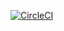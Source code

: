 [![CircleCI](https://circleci.com/gh/justega247/airtech.svg?style=svg)](https://circleci.com/gh/justega247/airtech)
